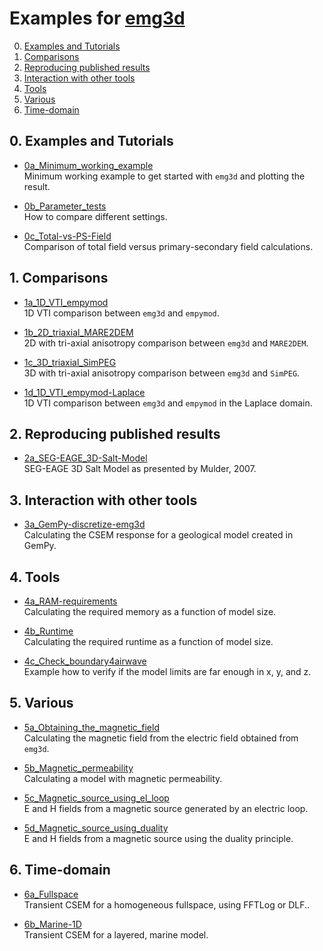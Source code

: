 # Examples for [emg3d](https://github.com/empymod/emg3d)


0. [Examples and Tutorials](#user-content-0-examples-and-tutorials)
1. [Comparisons](#user-content-1-comparisons)
2. [Reproducing published results](#user-content-2-reproducing-published-results)
3. [Interaction with other tools](#user-content-3-interaction-with-other-tools)
4. [Tools](#user-content-4-tools)
5. [Various](#user-content-5-various)
6. [Time-domain](#user-content-6-time-domain)


## 0. Examples and Tutorials
* [0a_Minimum_working_example](./0a_Minimum_working_example.ipynb)  
  Minimum working example to get started with `emg3d` and plotting the result.

* [0b_Parameter_tests](./0b_Parameter_tests.ipynb)  
  How to compare different settings.

* [0c_Total-vs-PS-Field](./0c_Total-vs-PS-Field.ipynb)  
  Comparison of total field versus primary-secondary field calculations.


## 1. Comparisons
* [1a_1D_VTI_empymod](./1a_1D_VTI_empymod.ipynb)  
  1D VTI comparison between `emg3d` and `empymod`.

* [1b_2D_triaxial_MARE2DEM](./1b_2D_triaxial_MARE2DEM.ipynb)  
  2D with tri-axial anisotropy comparison between `emg3d` and `MARE2DEM`.

* [1c_3D_triaxial_SimPEG](./1c_3D_triaxial_SimPEG.ipynb)  
  3D with tri-axial anisotropy comparison between `emg3d` and `SimPEG`.

* [1d_1D_VTI_empymod-Laplace](./1d_1D_VTI_empymod-Laplace.ipynb)  
  1D VTI comparison between `emg3d` and `empymod` in the Laplace domain.


## 2. Reproducing published results
* [2a_SEG-EAGE_3D-Salt-Model](./2a_SEG-EAGE_3D-Salt-Model.ipynb)  
  SEG-EAGE 3D Salt Model as presented by Mulder, 2007.

## 3. Interaction with other tools
* [3a_GemPy-discretize-emg3d](./3a_GemPy-discretize-emg3d.ipynb)  
  Calculating the CSEM response for a geological model created in GemPy.

## 4. Tools
* [4a_RAM-requirements](./4a_RAM-requirements.ipynb)  
  Calculating the required memory as a function of model size.

* [4b_Runtime](./4b_Runtime.ipynb)  
  Calculating the required runtime as a function of model size.

* [4c_Check_boundary4airwave](./4c_Check_boundary4airwave.ipynb)  
  Example how to verify if the model limits are far enough in x, y, and z.

## 5. Various
* [5a_Obtaining_the_magnetic_field](./5a_Obtaining_the_magnetic_field.ipynb)  
  Calculating the magnetic field from the electric field obtained from `emg3d`.

* [5b_Magnetic_permeability](./5b_Magnetic_permeability.ipynb)  
  Calculating a model with magnetic permeability.

* [5c_Magnetic_source_using_el_loop](./5c_Magnetic_source_using_el_loop.ipynb)  
  E and H fields from a magnetic source generated by an electric loop.

* [5d_Magnetic_source_using_duality](./5d_Magnetic_source_using_duality.ipynb)  
  E and H fields from a magnetic source using the duality principle.

## 6. Time-domain
* [6a_Fullspace](./6a_Fullspace.ipynb)  
  Transient CSEM for a homogeneous fullspace, using FFTLog or DLF..

* [6b_Marine-1D](./6b_Marine-1D.ipynb)  
  Transient CSEM for a layered, marine model.
